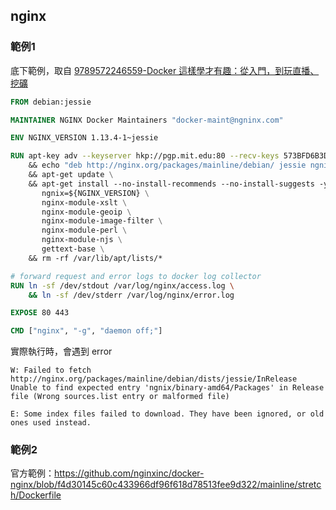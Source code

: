 ## nginx

### 範例1
底下範例，取自 [9789572246559-Docker 這樣學才有趣：從入門，到玩直播、挖礦](https://www.tenlong.com.tw/products/9789572246559)

```dockerfile
FROM debian:jessie

MAINTAINER NGINX Docker Maintainers "docker-maint@ngninx.com"

ENV NGINX_VERSION 1.13.4-1~jessie

RUN apt-key adv --keyserver hkp://pgp.mit.edu:80 --recv-keys 573BFD6B3D8FBC641079A6ABABF5BD827BD9BF62
    && echo "deb http://nginx.org/packages/mainline/debian/ jessie ngnix" >> /etc/apt/sources.list \
    && apt-get update \
    && apt-get install --no-install-recommends --no-install-suggests -y ca-certificates \
       ngnix=${NGINX_VERSION} \
       nginx-module-xslt \
       nginx-module-geoip \
       nginx-module-image-filter \
       nginx-module-perl \
       nginx-module-njs \
       gettext-base \
    && rm -rf /var/lib/apt/lists/*

# forward request and error logs to docker log collector
RUN ln -sf /dev/stdout /var/log/nginx/access.log \
    && ln -sf /dev/stderr /var/log/nginx/error.log

EXPOSE 80 443

CMD ["nginx", "-g", "daemon off;"]
```

實際執行時，會遇到 error
```
W: Failed to fetch http://nginx.org/packages/mainline/debian/dists/jessie/InRelease  Unable to find expected entry 'ngnix/binary-amd64/Packages' in Release file (Wrong sources.list entry or malformed file)

E: Some index files failed to download. They have been ignored, or old ones used instead.
```


### 範例2
官方範例：https://github.com/nginxinc/docker-nginx/blob/f4d30145c60c433966df96f618d78513fee9d322/mainline/stretch/Dockerfile
